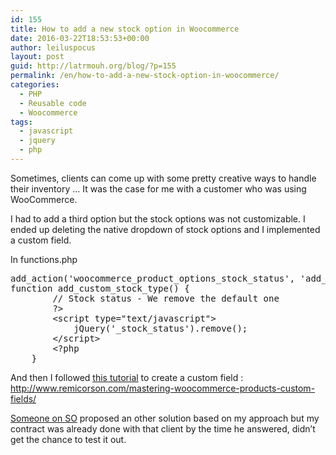 ```yaml
---
id: 155
title: How to add a new stock option in Woocommerce
date: 2016-03-22T18:53:53+00:00
author: leiluspocus
layout: post
guid: http://latrmouh.org/blog/?p=155
permalink: /en/how-to-add-a-new-stock-option-in-woocommerce/
categories:
  - PHP
  - Reusable code
  - Woocommerce
tags:
  - javascript
  - jquery
  - php
---
```

Sometimes, clients can come up with some pretty creative ways to handle their inventory &#8230; It was the case for me with a customer who was using WooCommerce.

I had to add a third option but the stock options was not customizable. I ended up deleting the native dropdown of stock options and I implemented a custom field.

In functions.php

<pre class="EnlighterJSRAW" data-enlighter-language="php">add_action('woocommerce_product_options_stock_status', 'add_custom_stock_type');    
function add_custom_stock_type() {
        // Stock status - We remove the default one
        ?&gt;
        &lt;script type="text/javascript"&gt;
            jQuery('_stock_status').remove();
        &lt;/script&gt;
        &lt;?php   
    }</pre>

And then I followed [this tutorial](http://www.remicorson.com/mastering-woocommerce-products-custom-fields/) to create a custom field : http://www.remicorson.com/mastering-woocommerce-products-custom-fields/

[Someone on SO](http://stackoverflow.com/questions/26912556/add-stock-option-in-woocommerce/26916930#26916930) proposed an other solution based on my approach but my contract was already done with that client by the time he answered, didn&rsquo;t get the chance to test it out.

&nbsp;

<!-- AddThis Advanced Settings generic via filter on the_content -->

<!-- AddThis Share Buttons generic via filter on the_content -->